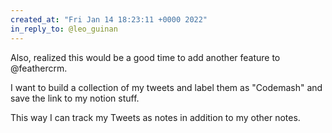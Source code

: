 ```yaml
---
created_at: "Fri Jan 14 18:23:11 +0000 2022"
in_reply_to: @leo_guinan
---
```


Also, realized this would be a good time to add another feature to @feathercrm.

I want to build a collection of my tweets and label them as "Codemash" and save the link to my notion stuff. 

This way I can track my Tweets as notes in addition to my other notes.